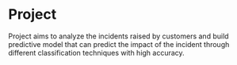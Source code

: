 # Project
Project aims to analyze the incidents raised by customers and build predictive model that can predict the impact of the incident through different classification techniques with high accuracy.
